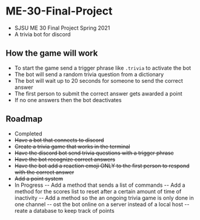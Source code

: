 # ME-30-Final-Project
 - SJSU ME 30 Final Project Spring 2021
 - A trivia bot for discord
 
 ## How the game will work
 - To start the game send a trigger phrase like `.trivia` to activate the bot
 - The bot will send a random trivia question from a dictionary
 - The bot will wait up to 20 seconds for someone to send the correct answer
 - The first person to submit the correct answer gets awarded a point
 - If no one answers then the bot deactivates



## Roadmap
- Completed
 - ~~Have a bot that connects to discord~~
 - ~~Create a trivia game that works in the terminal~~
 - ~~Have the discord bot send trivia questions with a trigger phrase~~
 - ~~Have the bot recognize correct answers~~
 - ~~Have the bot add a reaction emoji ONLY to the first person to respond with the correct answer~~
 - ~~Add a point system~~
- In Progress
-- Add a method that sends a list of commands
-- Add a method for the scores list to reset after a certain amount of time of inactivity
-- Add a method so the an ongoing trivia game is only done in one channel
-- ost the bot online on a server instead of a local host
-- reate a database to keep track of points
